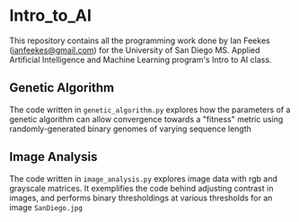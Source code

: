 # Intro_to_AI
This repository contains all the programming work done by Ian Feekes (ianfeekes@gmail.com) for the University of San Diego MS. Applied Artificial Intelligence and Machine Learning program's Intro to AI class.

## Genetic Algorithm
The code written in ```genetic_algorithm.py``` explores how the parameters of a genetic algorithm can allow convergence towards a "fitness" metric using randomly-generated binary genomes of varying sequence length

## Image Analysis
The code written in ```image_analysis.py``` explores image data with rgb and grayscale matrices. It exemplifies the code behind adjusting contrast in images, and performs binary thresholdings at various thresholds for an image ```SanDiego.jpg```